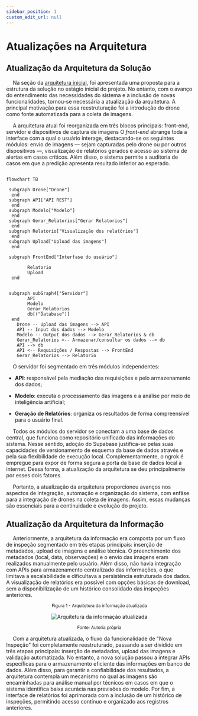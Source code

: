 ```yaml
---
sidebar_position: 1
custom_edit_url: null
---
```


# Atualizações na Arquitetura

## Atualização da Arquitetura da Solução

&emsp; Na seção da [arquitetura inicial](/docs/docs/sprint-1/especificacoes-tecnicas/Arquitetura_Inicial.md), foi apresentada uma proposta para a estrutura da solução no estágio inicial do projeto. No entanto, com o avanço do entendimento das necessidades do sistema e a inclusão de novas funcionalidades, tornou-se necessária a atualização da arquitetura. A principal motivação para essa reestruturação foi a introdução do drone como fonte automatizada para a coleta de imagens.

&emsp; A arquitetura atual foi reorganizada em três blocos principais: front-end, servidor e dispositivos de captura de imagens O *front-end* abrange toda a interface com a qual o usuário interage, destacando-se os seguintes módulos: envio de imagens — sejam capturadas pelo drone ou por outros dispositivos —, visualização de relatórios gerados e acesso ao sistema de alertas em casos críticos. Além disso, o sistema permite a auditoria de casos em que a predição apresenta resultado inferior ao esperado.

```mermaid

flowchart TB

 subgraph Drone["Drone"]
  end
 subgraph API["API REST"]
  end
 subgraph Modelo["Modelo"]
  end
 subgraph Gerar_Relatorios["Gerar Relatorios"]
  end
 subgraph Relatorio["Visualização dos relatórios"]
  end
 subgraph Upload["Upload das imagens"]
  end

 subgraph FrontEnd["Interfase do usuário"]

        Relatorio
        Upload
  end
  

 subgraph subGraph4["Servidor"]
        API
        Modelo
        Gerar_Relatorios
        db[("Database")]
  end
    Drone -- Upload das imagens --> API
    API -- Input dos dados --> Modelo
    Modelo -- Output dos dados --> Gerar_Relatorios & db
    Gerar_Relatorios <-- Armazenar/consultar os dados --> db
    API --> db
    API <-- Requisições / Respostas --> FrontEnd
    Gerar_Relatorios --> Relatorio

```

&emsp; O servidor foi segmentado em três módulos independentes:

* **API**: responsável pela mediação das requisições e pelo armazenamento dos dados;

* **Modelo**: executa o processamento das imagens e a análise por meio de inteligência artificial;

* **Geração de Relatórios**: organiza os resultados de forma compreensível para o usuário final.

&emsp; Todos os módulos do servidor se conectam a uma base de dados central, que funciona como repositório unificado das informações do sistema. Nesse sentido, adoção do Supabase justifica-se pelas suas capacidades de versionamento de esquema da base de dados através e pela sua flexibilidade de execução local. Complementarmente, o ngrok é empregue para expor de forma segura a porta da base de dados local à internet. Dessa forma, a atualização da arquitetura se deu principalmente por esses dois fatores.

&emsp; Portanto, a atualização da arquitetura proporcionou avanços nos aspectos de integração, automação e organização do sistema, com enfâse para a integração de drones na coleta de imagens. Assim, essas mudanças são essenciais para a continuidade e evolução do projeto.

## Atualização da Arquitetura da Informação

&emsp; Anteriormente, a arquitetura da informação era composta por um fluxo de inspeção segmentado em três etapas principais: inserção de metadados, upload de imagens e análise técnica. O preenchimento dos metadados (local, data, observações) e o envio das imagens eram realizados manualmente pelo usuário. Além disso, não havia integração com APIs para armazenamento centralizado das informações, o que limitava a escalabilidade e dificultava a persistência estruturada dos dados. A visualização de relatórios era possível com opções básicas de download, sem a disponibilização de um histórico consolidado das inspeções anteriores.

<div align="center" width="100%">

<sub>Figura 1 - Arquitetura da informação atualizada</sub>

![Arquitetura da informação atualizada](/img/arquiteturaInfoSprint2.png)

<sup>Fonte: Autoria própria </sup>

</div>

&emsp; Com a arquitetura atualizada, o fluxo da funcionalidade de "Nova Inspeção" foi completamente reestruturado, passando a ser dividido em três etapas principais: inserção de metadados, upload das imagens e validação automatizada. No entanto, a nova solução passou a integrar APIs específicas para o armazenamento eficiente das informações em banco de dados. Além disso,  para garantir a confiabilidade dos resultados, a arquitetura contempla um mecanismo no qual as imagens são encaminhadas para análise manual por técnicos em casos em que o sistema identifica baixa acurácia nas previsões do modelo. Por fim, a interface de relatórios foi aprimorada com a inclusão de um histórico de inspeções, permitindo acesso contínuo e organizado aos registros anteriores.